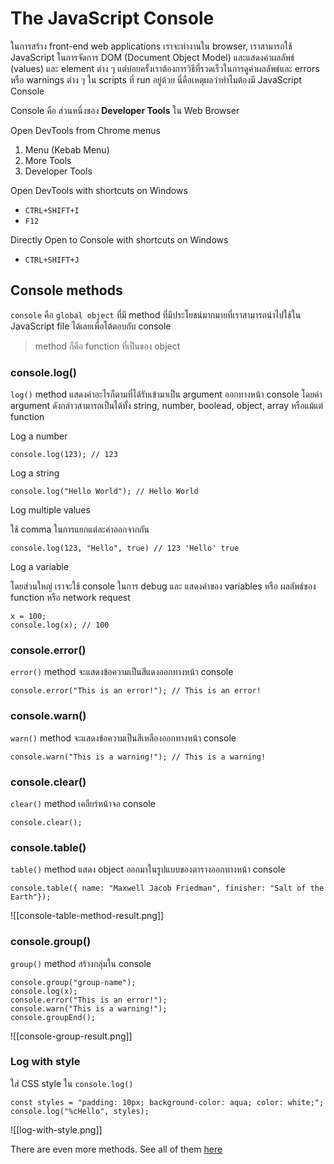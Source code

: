 # The JavaScript Console

ในการสร้าง front-end web applications เราจะทำงานใน browser, เราสามารถใช้ JavaScript ในการจัดการ DOM (Document Object Model) และแสดงค่าผลลัพธ์ (values) และ element ต่าง ๆ แต่บ่อยครั้งเราต้องการวิธีที่รวดเร็วในการดูค่าผลลัพธ์และ errors หรือ warnings ต่าง ๆ ใน scripts ที่ run อยู่ด้วย นี่คือเหตุผลว่าทำไมต้องมี JavaScript Console

Console คือ ส่วนหนึ่งของ **Developer Tools** ใน Web Browser 

Open DevTools from Chrome menus
1. Menu (Kebab Menu)
2. More Tools
3. Developer Tools

Open DevTools with shortcuts on Windows
- `CTRL+SHIFT+I`
- `F12`

Directly Open to Console with shortcuts on Windows
- `CTRL+SHIFT+J`

## Console methods

`console` คือ `global object` ที่มี method ที่มีประโยชน์มากมายที่เราสามารถนำไปใช้ใน JavaScript file ได้เลยเพื่อโต้ตอบกับ console
> method ก็คือ function ที่เป็นของ object

### console.log()
`log()` method แสดงค่าอะไรก็ตามที่ได้รับเข้ามาเป็น argument ออกทางหน้า console โดยค่า argument ดังกล่าวสามารถเป็นได้ทั้ง string, number, boolead, object, array หรือแม้แต่ function

Log a number
```
console.log(123); // 123
```

Log a string
```
console.log("Hello World"); // Hello World
```

Log multiple values

ใช้ comma ในการแยกแต่ละค่าออกจากกัน
```
console.log(123, "Hello", true) // 123 'Hello' true
```

Log a variable

โดยส่วนใหญ่ เราจะใช้ console ในการ debug และ แสดงค่าของ variables หรือ ผลลัพธ์ของ function หรือ network request 
```
x = 100;
console.log(x); // 100
```

### console.error()
`error()` method จะแสดงข้อความเป็นสีแดงออกทางหน้า console
```
console.error("This is an error!"); // This is an error!
```

### console.warn()
`warn()` method จะแสดงข้อความเป็นสีเหลืองออกทางหน้า console
```
console.warn("This is a warning!"); // This is a warning!
```

### console.clear()
`clear()` method เคลียร์หน้าจอ console
```
console.clear();
```

### console.table()
`table()` method แสดง object ออกมาในรูปแบบของตารางออกทางหน้า console
```
console.table({ name: "Maxwell Jacob Friedman", finisher: "Salt of the Earth"});
```
![[console-table-method-result.png]]

### console.group()
`group()` method สร้างกลุ่มใน console
```
console.group("group-name");
console.log(x);
console.error("This is an error!");
console.warn("This is a warning!");
console.groupEnd();
```
![[console-group-result.png]]

### Log with style
ใส่ CSS style ใน `console.log()`
```
const styles = "padding: 10px; background-color: aqua; color: white;";
console.log("%cHello", styles);
```
![[log-with-style.png]]

There are even more methods. See all of them [here](https://developer.mozilla.org/en-US/docs/Web/API/console)
